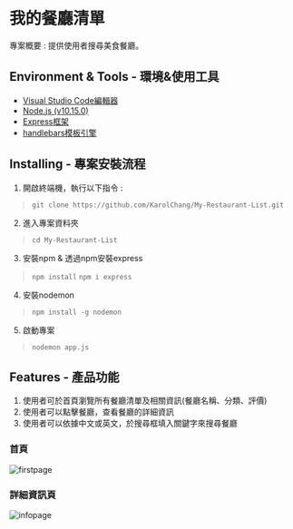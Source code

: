 # 我的餐廳清單
專案概要 : 提供使用者搜尋美食餐廳。


## Environment & Tools - 環境&使用工具
* [Visual Studio Code編輯器](https://code.visualstudio.com/)
* [Node.js (v10.15.0)](https://nodejs.org/en/)
* [Express框架](https://www.npmjs.com/package/express)
* [handlebars模板引擎](https://www.npmjs.com/package/express-handlebars)


## Installing - 專案安裝流程
1. 開啟終端機，執行以下指令 :
> `git clone https://github.com/KarolChang/My-Restaurant-List.git`

2. 進入專案資料夾
> `cd My-Restaurant-List`

3. 安裝npm & 透過npm安裝express
> `npm install`
> `npm i express`

4. 安裝nodemon
> `npm install -g nodemon`

5. 啟動專案
> `nodemon app.js`


## Features - 產品功能
1. 使用者可於首頁瀏覽所有餐廳清單及相關資訊(餐廳名稱、分類、評價)
2. 使用者可以點擊餐廳，查看餐廳的詳細資訊
3. 使用者可以依據中文或英文，於搜尋框填入關鍵字來搜尋餐廳

### 首頁
![firstpage](https://i.imgur.com/kcoHs5c.png)

### 詳細資訊頁
![infopage](https://i.imgur.com/Mx9Mq7Y.png)
